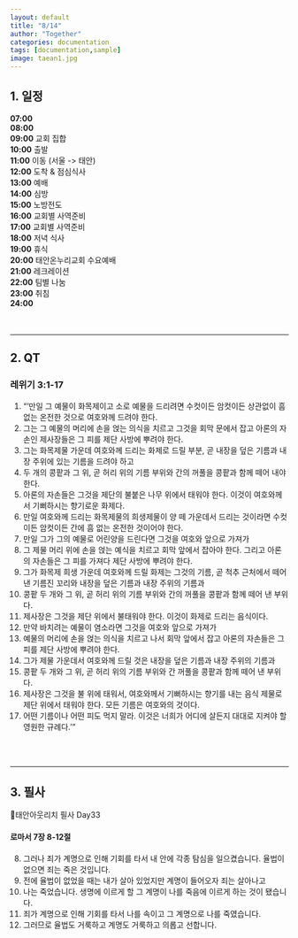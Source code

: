 ```yaml
---
layout: default
title: "8/14"
author: "Together"
categories: documentation
tags: [documentation,sample]
image: taean1.jpg
---
```


## 1. 일정
**07:00**  
**08:00**  
**09:00** 교회 집합  
**10:00** 출발  
**11:00** 이동 (서울 -> 태안)  
**12:00** 도착 & 점심식사  
**13:00** 예배  
**14:00** 심방  
**15:00** 노방전도  
**16:00** 교회별 사역준비  
**17:00** 교회별 사역준비  
**18:00** 저녁 식사  
**19:00** 휴식  
**20:00** 태안온누리교회 수요예배  
**21:00** 레크레이션  
**22:00** 팀별 나눔  
**23:00** 취침  
**24:00**  
<br>
<br>
<hr>

## 2. QT
### 레위기 3:1-17
1. “‘만일 그 예물이 화목제이고 소로 예물을 드리려면 수컷이든 암컷이든 상관없이 흠 없는 온전한 것으로 여호와께 드려야 한다.
2. 그는 그 예물의 머리에 손을 얹는 의식을 치르고 그것을 회막 문에서 잡고 아론의 자손인 제사장들은 그 피를 제단 사방에 뿌려야 한다.
3. 그는 화목제물 가운데 여호와께 드리는 화제로 드릴 부분, 곧 내장을 덮은 기름과 내장 주위에 있는 기름을 드려야 하고
4. 두 개의 콩팥과 그 위, 곧 허리 위의 기름 부위와 간의 꺼풀을 콩팥과 함께 떼어 내야 한다.
5. 아론의 자손들은 그것을 제단의 불붙은 나무 위에서 태워야 한다. 이것이 여호와께서 기뻐하시는 향기로운 화제다.
6. 만일 여호와께 드리는 화목제물의 희생제물이 양 떼 가운데서 드리는 것이라면 수컷이든 암컷이든 간에 흠 없는 온전한 것이어야 한다.
7. 만일 그가 그의 예물로 어린양을 드린다면 그것을 여호와 앞으로 가져가
8. 그 제물 머리 위에 손을 얹는 예식을 치르고 회막 앞에서 잡아야 한다. 그리고 아론의 자손들은 그 피를 가져다 제단 사방에 뿌려야 한다.
9. 그가 화목제 희생 가운데 여호와께 드릴 화제는 그것의 기름, 곧 척추 근처에서 떼어 낸 기름진 꼬리와 내장을 덮은 기름과 내장 주위의 기름과
10. 콩팥 두 개와 그 위, 곧 허리 위의 기름 부위와 간의 꺼풀을 콩팥과 함께 떼어 낸 부위다.
11. 제사장은 그것을 제단 위에서 불태워야 한다. 이것이 화제로 드리는 음식이다.
12. 만약 바치려는 예물이 염소라면 그것을 여호와 앞으로 가져가
13. 예물의 머리에 손을 얹는 의식을 치르고 나서 회막 앞에서 잡고 아론의 자손들은 그 피를 제단 사방에 뿌려야 한다.
14. 그가 제물 가운데서 여호와께 드릴 것은 내장을 덮은 기름과 내장 주위의 기름과
15. 콩팥 두 개와 그 위, 곧 허리 위의 기름 부위와 간 꺼풀을 콩팥과 함께 떼어 낸 부위다.
16. 제사장은 그것을 불 위에 태워서, 여호와께서 기뻐하시는 향기를 내는 음식 제물로 제단 위에서 태워야 한다. 모든 기름은 여호와의 것이다.
17. 어떤 기름이나 어떤 피도 먹지 말라. 이것은 너희가 어디에 살든지 대대로 지켜야 할 영원한 규례다.’”

<br>
<br>
<hr>

## 3. 필사
📝태안아웃리치 필사 Day33

#### 로마서 7장 8-12절

8. 그러나 죄가 계명으로 인해 기회를 타서 내 안에 각종 탐심을 일으켰습니다. 율법이 없으면 죄는 죽은 것입니다.
9. 전에 율법이 없었을 때는 내가 살아 있었지만 계명이 들어오자 죄는 살아나고
10. 나는 죽었습니다. 생명에 이르게 할 그 계명이 나를 죽음에 이르게 하는 것이 됐습니다.
11. 죄가 계명으로 인해 기회를 타서 나를 속이고 그 계명으로 나를 죽였습니다.
12. 그러므로 율법도 거룩하고 계명도 거룩하고 의롭고 선합니다.
